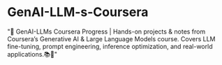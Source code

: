 # GenAI-LLM-s-Coursera
"🚀 GenAI-LLMs Coursera Progress | Hands-on projects &amp; notes from Coursera’s Generative AI &amp; Large Language Models course. Covers LLM fine-tuning, prompt engineering, inference optimization, and real-world applications.📚🤖"
